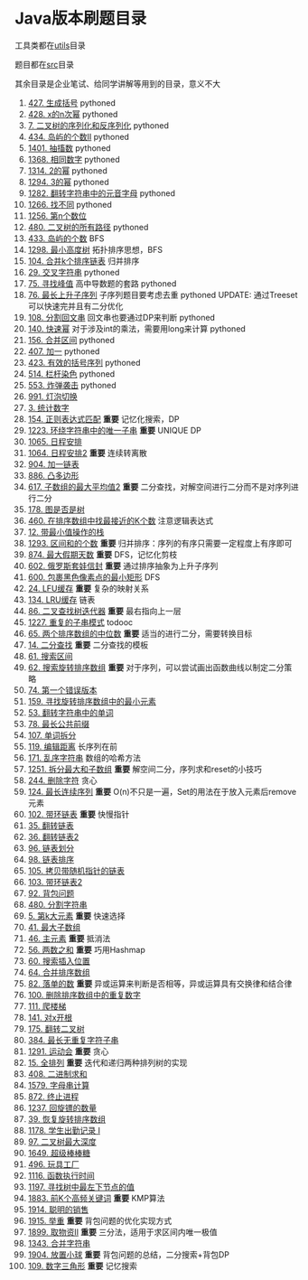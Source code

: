 # Java版本刷题目录
工具类都在[utils](utils)目录

题目都在[src](src)目录

其余目录是企业笔试、给同学讲解等用到的目录，意义不大
1. [427. 生成括号](src/generate_parentheses_427) pythoned
2. [428. x的n次幂](src/pow_x_n_428) pythoned
3. [7. 二叉树的序列化和反序列化](src/serialize_binary_tree_7) pythoned
4. [434. 岛屿的个数II](src/number_of_islands2_434) pythoned
5. [1401. 抽搐数](src/twitch_words_1401) pythoned
6. [1368. 相同数字](src/same_number_1368) pythoned
7. [1314. 2的幂](src/is_pow_of_2_1314) pythoned
8. [1294. 3的幂](src/is_pow_of_3_1294) pythoned
9. [1282. 翻转字符串中的元音字母](src/reverse_vowels_of_a_string) pythoned
10. [1266. 找不同](src/find_diff_1266) pythoned
11. [1256. 第n个数位](src/nth_digit_1256) 
12. [480. 二叉树的所有路径](src/binary_tree_paths_480) pythoned
13. [433. 岛屿的个数](src/number_of_islands1_433) BFS
14. [1298. 最小高度树](src/minimum_height_trees_1298) 拓扑排序思想，BFS
15. [104. 合并k个排序链表](src/merge_k_sorted_lists_104) 归并排序
16. [29. 交叉字符串](src/interleaving_string_29) pythoned
17. [75. 寻找峰值](src/find_peak_element_75) 高中导数题的套路 pythoned
18. [76. 最长上升子序列](src/longest_increasing_subsequence_76) 子序列题目要考虑去重 pythoned UPDATE: 通过Treeset可以快速完并且有二分优化
19. [108. 分割回文串](src/palindrome_partitioning_ii_108) 回文串也要通过DP来判断 pythoned
20. [140. 快速幂](src/fast_pow_140) 对于涉及int的乘法，需要用long来计算 pythoned
21. [156. 合并区间](src/merge_intervals_156) pythoned
22. [407. 加一](src/plus_one_407) pythoned
23. [423. 有效的括号序列](src/valid_parantheses_423) pythoned
24. [514. 栏杆染色](src/paint_fence_514) pythoned
25. [553. 炸弹袭击](src/bomb_attack_553) pythoned
26. [991. 灯泡切换](src/bulb_switcher_991)
27. [3. 统计数字](src/stat_number_3)
28. [154. 正则表达式匹配](src/regex_match_154) **重要** 记忆化搜索，DP
29. [1223. 环绕字符串中的唯一子串](src/unique_substrings_in_wraparound_string_1223) **重要** UNIQUE DP
30. [1065. 日程安排](src/my_calendar_1065)
31. [1064. 日程安排2](src/my_calendar_ii_1064) **重要** 连续转离散
32. [904. 加一链表](src/plus_one_linked_list_904)
33. [886. 凸多边形](src/convex_polygon_886)
34. [617. 子数组的最大平均值2](src/maximum_average_subarray_617) **重要** 二分查找，对解空间进行二分而不是对序列进行二分
35. [178. 图是否是树](src/graph_valid_tree_178)
36. [460. 在排序数组中找最接近的K个数](src/find_k_cloest_elements_460) 注意逻辑表达式
37. [12. 带最小值操作的栈](src/min_stack_12)
38. [1293. 区间和的个数](src/count_of_range_sum_1293) **重要** 归并排序：序列的有序只需要一定程度上有序即可
39. [874. 最大假期天数](src/maximum_vocation_days_874) **重要** DFS，记忆化剪枝
40. [602. 俄罗斯套娃信封](src/russian_doll_envelopes_602) **重要** 通过排序抽象为上升子序列
41. [600. 包裹黑色像素点的最小矩形](src/smallest_rectangle_enclosing_black_pixels_600) DFS
42. [24. LFU缓存](src/lfu_cache_24) **重要** 复杂的映射关系
43. [134. LRU缓存](src/lru_cache_134) 链表
44. [86. 二叉查找树迭代器](src/binary_search_tree_iterator_86) **重要** 最右指向上一层
45. [1227. 重复的子串模式](src/repeated_substring_pattern_1227) todooc
46. [65. 两个排序数组的中位数](src/median_of_two_sorted_arrays_65) **重要** 适当的进行二分，需要转换目标
47. [14. 二分查找](src/first_position_of_target_14) **重要** 二分查找的模板
48. [61. 搜索区间](src/search_for_a_range_61)
49. [62. 搜索旋转排序数组](src/search_in_rotated_sorted_array_62) **重要** 对于序列，可以尝试画出函数曲线以制定二分策略
50. [74. 第一个错误版本](src/first_bad_version_74)
51. [159. 寻找旋转排序数组中的最小元素](src/find_minimun_in_rotated_sorted_array_159)
52. [53. 翻转字符串中的单词](src/reverse_words_in_a_string_53)
53. [78. 最长公共前缀](src/longest_common_prefix_78)
54. [107. 单词拆分](src/word_break_107)
55. [119. 编辑距离](src/edit_distance_119) 长序列在前
56. [171. 乱序字符串](src/anagrams_171) 数组的哈希方法
57. [1251. 拆分最大和子数组](src/split_array_largest_sum_1251) **重要** 解空间二分，序列求和reset的小技巧
58. [244. 删除字符](src/delete_chat_244) 贪心
59. [124. 最长连续序列](src/longest_consecutive_sequence_124) **重要** O(n)不只是一遍，Set的用法在于放入元素后remove元素
60. [102. 带环链表](src/linked_list_cycle_102) **重要** 快慢指针
61. [35. 翻转链表](src/reverse_linked_list_35)
62. [36. 翻转链表2](src/reverse_linked_list_ii_36)
63. [96. 链表划分](src/partition_list_96)
64. [98. 链表排序](src/sort_list_98)
65. [105. 拷贝带随机指针的链表](src/coly_list_with_random_pointer_105) 
66. [103. 带环链表2](src/linked_list_cycle_ii_103)
67. [92. 背包问题](src/backpack_92)
68. [480. 分割字符串](src/split_string_680)
69. [5. 第k大元素](src/kth_largest_element_5) **重要** 快速选择
70. [41. 最大子数组](src/maximum_subarray_41)
71. [46. 主元素](src/majority_element_46) **重要** 抵消法
72. [56. 两数之和](src/two_sum_56) **重要** 巧用Hashmap
73. [60. 搜索插入位置](src/search_insert_position_60)
74. [64. 合并排序数组](src/merge_sorted_array_64)
75. [82. 落单的数](src/single_number_82) **重要** 异或运算来判断是否相等，异或运算具有交换律和结合律
76. [100. 删除排序数组中的重复数字](src/remove_duplicate_from_sorted_array_100)
77. [111. 爬楼梯](src/climbing_stairs_111)
78. [141. 对x开根](src/sqrt_x_141)
79. [175. 翻转二叉树](src/reverse_binary_tree_175)
80. [384. 最长无重复字符子串](src/longest_substring_without_repeating_characters_384)
81. [1291. 运动会](src/sports_meeting_1291) **重要** 贪心
82. [15. 全排列](src/permutations_15) **重要** 迭代和递归两种排列树的实现
83. [408. 二进制求和](src/add_binary_408)
84. [1579. 字母串计算](src/alphabetic_string_calculation_1579)
85. [872. 终止进程](src/terminate_process_872)
86. [1237. 回旋镖的数量](src/number_of_boomerangs_1237)
87. [39. 恢复旋转排序数组](src/recover_rotated_sorted_array_39)
88. [1178. 学生出勤记录 I](src/check_record_1178)
89. [97. 二叉树最大深度](src/max_depth_97)
90. [1649. 超级棒棒糖](src/lollipop_1649)
91. [496. 玩具工厂](src/toy_factory_496)
92. [1116. 函数执行时间](src/exclusive_time_1116)
93. [1197. 寻找树中最左下节点的值](src/buttom_left_value_1197)
94. [1883. 前K个高频关键词](src/top_k_keywords_1883) **重要** KMP算法
95. [1914. 聪明的销售](src/min_item_1914)
96. [1915. 举重](src/weight_capacity_1915) **重要** 背包问题的优化实现方式
97. [1899. 取物资II](src/fetch_supplies_ii_1899) **重要** 三分法，适用于求区间内唯一极值
98. [1343. 合并字符串](src/sum_of_two_strings_1343)
99. [1904. 放置小球](src/put_balls_1904) **重要** 背包问题的总结，二分搜索+背包DP
100. [109. 数字三角形](src/trangle_minimum_total_109) **重要** 记忆搜索